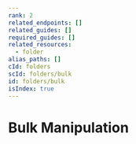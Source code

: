 ```yaml
---
rank: 2
related_endpoints: []
related_guides: []
required_guides: []
related_resources:
  - folder
alias_paths: []
cId: folders
scId: folders/bulk
id: folders/bulk
isIndex: true
---
```


# Bulk Manipulation
